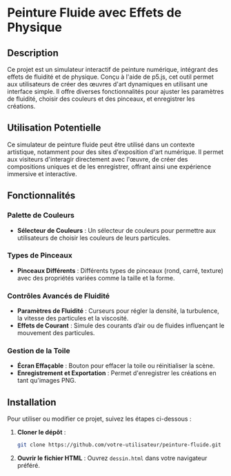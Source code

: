 # Peinture Fluide avec Effets de Physique

## Description

Ce projet est un simulateur interactif de peinture numérique, intégrant des effets de fluidité et de physique. Conçu à l'aide de p5.js, cet outil permet aux utilisateurs de créer des œuvres d'art dynamiques en utilisant une interface simple. Il offre diverses fonctionnalités pour ajuster les paramètres de fluidité, choisir des couleurs et des pinceaux, et enregistrer les créations.

## Utilisation Potentielle

Ce simulateur de peinture fluide peut être utilisé dans un contexte artistique, notamment pour des sites d'exposition d'art numérique. Il permet aux visiteurs d'interagir directement avec l'œuvre, de créer des compositions uniques et de les enregistrer, offrant ainsi une expérience immersive et interactive.

## Fonctionnalités

### Palette de Couleurs

- **Sélecteur de Couleurs** : Un sélecteur de couleurs pour permettre aux utilisateurs de choisir les couleurs de leurs particules.

### Types de Pinceaux

- **Pinceaux Différents** : Différents types de pinceaux (rond, carré, texture) avec des propriétés variées comme la taille et la forme.

### Contrôles Avancés de Fluidité

- **Paramètres de Fluidité** : Curseurs pour régler la densité, la turbulence, la vitesse des particules et la viscosité.
- **Effets de Courant** : Simule des courants d’air ou de fluides influençant le mouvement des particules.

### Gestion de la Toile

- **Écran Effaçable** : Bouton pour effacer la toile ou réinitialiser la scène.
- **Enregistrement et Exportation** : Permet d'enregistrer les créations en tant qu'images PNG.

## Installation

Pour utiliser ou modifier ce projet, suivez les étapes ci-dessous :

1. **Cloner le dépôt** :
    ```sh
    git clone https://github.com/votre-utilisateur/peinture-fluide.git
    ```

2. **Ouvrir le fichier HTML** :
    Ouvrez `dessin.html` dans votre navigateur préféré.
